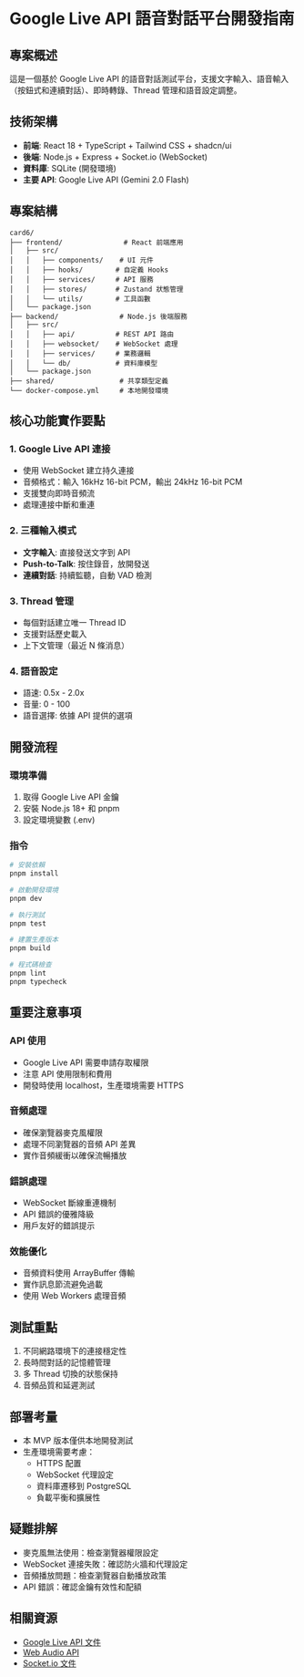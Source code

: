 # Google Live API 語音對話平台開發指南

## 專案概述
這是一個基於 Google Live API 的語音對話測試平台，支援文字輸入、語音輸入（按鈕式和連續對話）、即時轉錄、Thread 管理和語音設定調整。

## 技術架構
- **前端**: React 18 + TypeScript + Tailwind CSS + shadcn/ui
- **後端**: Node.js + Express + Socket.io (WebSocket)
- **資料庫**: SQLite (開發環境)
- **主要 API**: Google Live API (Gemini 2.0 Flash)

## 專案結構
```
card6/
├── frontend/               # React 前端應用
│   ├── src/
│   │   ├── components/    # UI 元件
│   │   ├── hooks/        # 自定義 Hooks
│   │   ├── services/     # API 服務
│   │   ├── stores/       # Zustand 狀態管理
│   │   └── utils/        # 工具函數
│   └── package.json
├── backend/               # Node.js 後端服務
│   ├── src/
│   │   ├── api/          # REST API 路由
│   │   ├── websocket/    # WebSocket 處理
│   │   ├── services/     # 業務邏輯
│   │   └── db/           # 資料庫模型
│   └── package.json
├── shared/                # 共享類型定義
└── docker-compose.yml     # 本地開發環境
```

## 核心功能實作要點

### 1. Google Live API 連接
- 使用 WebSocket 建立持久連接
- 音頻格式：輸入 16kHz 16-bit PCM，輸出 24kHz 16-bit PCM
- 支援雙向即時音頻流
- 處理連接中斷和重連

### 2. 三種輸入模式
- **文字輸入**: 直接發送文字到 API
- **Push-to-Talk**: 按住錄音，放開發送
- **連續對話**: 持續監聽，自動 VAD 檢測

### 3. Thread 管理
- 每個對話建立唯一 Thread ID
- 支援對話歷史載入
- 上下文管理（最近 N 條消息）

### 4. 語音設定
- 語速: 0.5x - 2.0x
- 音量: 0 - 100
- 語音選擇: 依據 API 提供的選項

## 開發流程

### 環境準備
1. 取得 Google Live API 金鑰
2. 安裝 Node.js 18+ 和 pnpm
3. 設定環境變數 (.env)

### 指令
```bash
# 安裝依賴
pnpm install

# 啟動開發環境
pnpm dev

# 執行測試
pnpm test

# 建置生產版本
pnpm build

# 程式碼檢查
pnpm lint
pnpm typecheck
```

## 重要注意事項

### API 使用
- Google Live API 需要申請存取權限
- 注意 API 使用限制和費用
- 開發時使用 localhost，生產環境需要 HTTPS

### 音頻處理
- 確保瀏覽器麥克風權限
- 處理不同瀏覽器的音頻 API 差異
- 實作音頻緩衝以確保流暢播放

### 錯誤處理
- WebSocket 斷線重連機制
- API 錯誤的優雅降級
- 用戶友好的錯誤提示

### 效能優化
- 音頻資料使用 ArrayBuffer 傳輸
- 實作訊息節流避免過載
- 使用 Web Workers 處理音頻

## 測試重點
1. 不同網路環境下的連接穩定性
2. 長時間對話的記憶體管理
3. 多 Thread 切換的狀態保持
4. 音頻品質和延遲測試

## 部署考量
- 本 MVP 版本僅供本地開發測試
- 生產環境需要考慮：
  - HTTPS 配置
  - WebSocket 代理設定
  - 資料庫遷移到 PostgreSQL
  - 負載平衡和擴展性

## 疑難排解
- 麥克風無法使用：檢查瀏覽器權限設定
- WebSocket 連接失敗：確認防火牆和代理設定
- 音頻播放問題：檢查瀏覽器自動播放政策
- API 錯誤：確認金鑰有效性和配額

## 相關資源
- [Google Live API 文件](https://ai.google.dev/gemini-api/docs/live)
- [Web Audio API](https://developer.mozilla.org/en-US/docs/Web/API/Web_Audio_API)
- [Socket.io 文件](https://socket.io/docs/v4/)